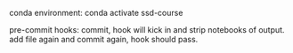 conda environment: conda activate ssd-course

pre-commit hooks: commit, hook will kick in and strip notebooks of output. add file again and commit again, hook should pass.